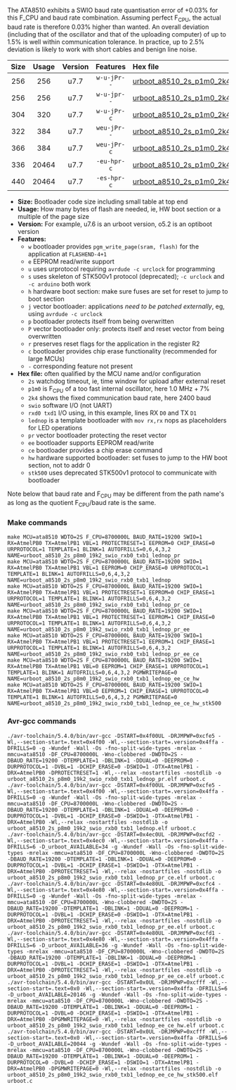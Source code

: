 The ATA8510 exhibits a SWIO baud rate quantisation error of +0.03% for this F_CPU and baud rate combination. Assuming perfect F<sub>CPU</sub>, the actual baud rate is therefore 0.03% higher than wanted. An overall deviation (including that of the oscillator and that of the uploading computer) of up to 1.5% is well within communication tolerance. In practice, up to 2.5% deviation is likely to work with short cables and benign line noise.

|Size|Usage|Version|Features|Hex file|
|:-:|:-:|:-:|:-:|:--|
|256|256|u7.7|`w-u-jPr--`|[urboot_a8510_2s_p1m0_2k4_swio_rxb0_txb1_lednop_pr.hex](https://raw.githubusercontent.com/stefanrueger/urboot.hex/main/mcus/ata8510/watchdog_2_s/internal_oscillator_p%2B8.75%25/%2B1m000000_hz/%2B%2B%2B2k4_baud/swio_rxb0_txb1/lednop/urboot_a8510_2s_p1m0_2k4_swio_rxb0_txb1_lednop_pr.hex)|
|256|256|u7.7|`w-u-jpr--`|[urboot_a8510_2s_p1m0_2k4_swio_rxb0_txb1_lednop.hex](https://raw.githubusercontent.com/stefanrueger/urboot.hex/main/mcus/ata8510/watchdog_2_s/internal_oscillator_p%2B8.75%25/%2B1m000000_hz/%2B%2B%2B2k4_baud/swio_rxb0_txb1/lednop/urboot_a8510_2s_p1m0_2k4_swio_rxb0_txb1_lednop.hex)|
|304|320|u7.7|`w-u-jPr-c`|[urboot_a8510_2s_p1m0_2k4_swio_rxb0_txb1_lednop_pr_ce.hex](https://raw.githubusercontent.com/stefanrueger/urboot.hex/main/mcus/ata8510/watchdog_2_s/internal_oscillator_p%2B8.75%25/%2B1m000000_hz/%2B%2B%2B2k4_baud/swio_rxb0_txb1/lednop/urboot_a8510_2s_p1m0_2k4_swio_rxb0_txb1_lednop_pr_ce.hex)|
|322|384|u7.7|`weu-jPr--`|[urboot_a8510_2s_p1m0_2k4_swio_rxb0_txb1_lednop_pr_ee.hex](https://raw.githubusercontent.com/stefanrueger/urboot.hex/main/mcus/ata8510/watchdog_2_s/internal_oscillator_p%2B8.75%25/%2B1m000000_hz/%2B%2B%2B2k4_baud/swio_rxb0_txb1/lednop/urboot_a8510_2s_p1m0_2k4_swio_rxb0_txb1_lednop_pr_ee.hex)|
|366|384|u7.7|`weu-jPr-c`|[urboot_a8510_2s_p1m0_2k4_swio_rxb0_txb1_lednop_pr_ee_ce.hex](https://raw.githubusercontent.com/stefanrueger/urboot.hex/main/mcus/ata8510/watchdog_2_s/internal_oscillator_p%2B8.75%25/%2B1m000000_hz/%2B%2B%2B2k4_baud/swio_rxb0_txb1/lednop/urboot_a8510_2s_p1m0_2k4_swio_rxb0_txb1_lednop_pr_ee_ce.hex)|
|336|20464|u7.7|`-eu-hpr-c`|[urboot_a8510_2s_p1m0_2k4_swio_rxb0_txb1_lednop_ee_ce_hw.hex](https://raw.githubusercontent.com/stefanrueger/urboot.hex/main/mcus/ata8510/watchdog_2_s/internal_oscillator_p%2B8.75%25/%2B1m000000_hz/%2B%2B%2B2k4_baud/swio_rxb0_txb1/lednop/urboot_a8510_2s_p1m0_2k4_swio_rxb0_txb1_lednop_ee_ce_hw.hex)|
|440|20464|u7.7|`-es-hpr-c`|[urboot_a8510_2s_p1m0_2k4_swio_rxb0_txb1_lednop_ee_ce_hw_stk500.hex](https://raw.githubusercontent.com/stefanrueger/urboot.hex/main/mcus/ata8510/watchdog_2_s/internal_oscillator_p%2B8.75%25/%2B1m000000_hz/%2B%2B%2B2k4_baud/swio_rxb0_txb1/lednop/urboot_a8510_2s_p1m0_2k4_swio_rxb0_txb1_lednop_ee_ce_hw_stk500.hex)|

- **Size:** Bootloader code size including small table at top end
- **Usage:** How many bytes of flash are needed, ie, HW boot section or a multiple of the page size
- **Version:** For example, u7.6 is an urboot version, o5.2 is an optiboot version
- **Features:**
  + `w` bootloader provides `pgm_write_page(sram, flash)` for the application at `FLASHEND-4+1`
  + `e` EEPROM read/write support
  + `u` uses urprotocol requiring `avrdude -c urclock` for programming
  + `s` uses skeleton of STK500v1 protocol (deprecated); `-c urclock` and `-c arduino` both work
  + `h` hardware boot section: make sure fuses are set for reset to jump to boot section
  + `j` vector bootloader: applications *need to be patched externally*, eg, using `avrdude -c urclock`
  + `p` bootloader protects itself from being overwritten
  + `P` vector bootloader only: protects itself and reset vector from being overwritten
  + `r` preserves reset flags for the application in the register R2
  + `c` bootloader provides chip erase functionality (recommended for large MCUs)
  + `-` corresponding feature not present
- **Hex file:** often qualified by the MCU name and/or configuration
  + `2s` watchdog timeout, ie, time window for upload after external reset
  + `p1m0` is F<sub>CPU</sub> of a too fast internal oscillator, here 1.0 MHz + 7%
  + `2k4` shows the fixed communication baud rate, here 2400 baud
  + `swio` software I/O (not UART)
  + `rxd0 txd1` I/O using, in this example, lines RX `D0` and TX `D1`
  + `lednop` is a template bootloader with `mov rx,rx` nops as placeholders for LED operations
  + `pr` vector bootloader protecting the reset vector
  + `ee` bootloader supports EEPROM read/write
  + `ce` bootloader provides a chip erase command
  + `hw` hardware supported bootloader: set fuses to jump to the HW boot section, not to addr 0
  + `stk500` uses deprecated STK500v1 protocol to communicate with bootloader


Note below that baud rate and F<sub>CPU</sub> may be different from the path name's as long as the quotient F<sub>CPU</sub>/baud rate is the same.

### Make commands
```
make MCU=ata8510 WDTO=2S F_CPU=8700000L BAUD_RATE=19200 SWIO=1 RX=AtmelPB0 TX=AtmelPB1 VBL=1 PROTECTRESET=1 EEPROM=0 CHIP_ERASE=0 URPROTOCOL=1 TEMPLATE=1 BLINK=1 AUTOFRILLS=0,6,4,3,2 NAME=urboot_a8510_2s_p8m0_19k2_swio_rxb0_txb1_lednop_pr
make MCU=ata8510 WDTO=2S F_CPU=8700000L BAUD_RATE=19200 SWIO=1 RX=AtmelPB0 TX=AtmelPB1 VBL=1 EEPROM=0 CHIP_ERASE=0 URPROTOCOL=1 TEMPLATE=1 BLINK=1 AUTOFRILLS=0,6,4,3,2 NAME=urboot_a8510_2s_p8m0_19k2_swio_rxb0_txb1_lednop
make MCU=ata8510 WDTO=2S F_CPU=8700000L BAUD_RATE=19200 SWIO=1 RX=AtmelPB0 TX=AtmelPB1 VBL=1 PROTECTRESET=1 EEPROM=0 CHIP_ERASE=1 URPROTOCOL=1 TEMPLATE=1 BLINK=1 AUTOFRILLS=0,6,4,3,2 NAME=urboot_a8510_2s_p8m0_19k2_swio_rxb0_txb1_lednop_pr_ce
make MCU=ata8510 WDTO=2S F_CPU=8700000L BAUD_RATE=19200 SWIO=1 RX=AtmelPB0 TX=AtmelPB1 VBL=1 PROTECTRESET=1 EEPROM=1 CHIP_ERASE=0 URPROTOCOL=1 TEMPLATE=1 BLINK=1 AUTOFRILLS=0,6,4,3,2 NAME=urboot_a8510_2s_p8m0_19k2_swio_rxb0_txb1_lednop_pr_ee
make MCU=ata8510 WDTO=2S F_CPU=8700000L BAUD_RATE=19200 SWIO=1 RX=AtmelPB0 TX=AtmelPB1 VBL=1 PROTECTRESET=1 EEPROM=1 CHIP_ERASE=1 URPROTOCOL=1 TEMPLATE=1 BLINK=1 AUTOFRILLS=0,6,4,3,2 NAME=urboot_a8510_2s_p8m0_19k2_swio_rxb0_txb1_lednop_pr_ee_ce
make MCU=ata8510 WDTO=2S F_CPU=8700000L BAUD_RATE=19200 SWIO=1 RX=AtmelPB0 TX=AtmelPB1 VBL=0 EEPROM=1 CHIP_ERASE=1 URPROTOCOL=1 TEMPLATE=1 BLINK=1 AUTOFRILLS=0,6,4,3,2 PGMWRITEPAGE=0 NAME=urboot_a8510_2s_p8m0_19k2_swio_rxb0_txb1_lednop_ee_ce_hw
make MCU=ata8510 WDTO=2S F_CPU=8700000L BAUD_RATE=19200 SWIO=1 RX=AtmelPB0 TX=AtmelPB1 VBL=0 EEPROM=1 CHIP_ERASE=1 URPROTOCOL=0 TEMPLATE=1 BLINK=1 AUTOFRILLS=0,6,4,3,2 PGMWRITEPAGE=0 NAME=urboot_a8510_2s_p8m0_19k2_swio_rxb0_txb1_lednop_ee_ce_hw_stk500
```

### Avr-gcc commands
```
./avr-toolchain/5.4.0/bin/avr-gcc -DSTART=0x4f00UL -DRJMPWP=0xcfe5 -Wl,--section-start=.text=0x4f00 -Wl,--section-start=.version=0x4ffa -DFRILLS=0 -g -Wundef -Wall -Os -fno-split-wide-types -mrelax -mmcu=ata8510 -DF_CPU=8700000L -Wno-clobbered -DWDTO=2S -DBAUD_RATE=19200 -DTEMPLATE=1 -DBLINK=1 -DDUAL=0 -DEEPROM=0 -DURPROTOCOL=1 -DVBL=1 -DCHIP_ERASE=0 -DSWIO=1 -DTX=AtmelPB1 -DRX=AtmelPB0 -DPROTECTRESET=1 -Wl,--relax -nostartfiles -nostdlib -o urboot_a8510_2s_p8m0_19k2_swio_rxb0_txb1_lednop_pr.elf urboot.c
./avr-toolchain/5.4.0/bin/avr-gcc -DSTART=0x4f00UL -DRJMPWP=0xcfe5 -Wl,--section-start=.text=0x4f00 -Wl,--section-start=.version=0x4ffa -DFRILLS=0 -g -Wundef -Wall -Os -fno-split-wide-types -mrelax -mmcu=ata8510 -DF_CPU=8700000L -Wno-clobbered -DWDTO=2S -DBAUD_RATE=19200 -DTEMPLATE=1 -DBLINK=1 -DDUAL=0 -DEEPROM=0 -DURPROTOCOL=1 -DVBL=1 -DCHIP_ERASE=0 -DSWIO=1 -DTX=AtmelPB1 -DRX=AtmelPB0 -Wl,--relax -nostartfiles -nostdlib -o urboot_a8510_2s_p8m0_19k2_swio_rxb0_txb1_lednop.elf urboot.c
./avr-toolchain/5.4.0/bin/avr-gcc -DSTART=0x4ec0UL -DRJMPWP=0xcfd2 -Wl,--section-start=.text=0x4ec0 -Wl,--section-start=.version=0x4ffa -DFRILLS=6 -D_urboot_AVAILABLE=34 -g -Wundef -Wall -Os -fno-split-wide-types -mrelax -mmcu=ata8510 -DF_CPU=8700000L -Wno-clobbered -DWDTO=2S -DBAUD_RATE=19200 -DTEMPLATE=1 -DBLINK=1 -DDUAL=0 -DEEPROM=0 -DURPROTOCOL=1 -DVBL=1 -DCHIP_ERASE=1 -DSWIO=1 -DTX=AtmelPB1 -DRX=AtmelPB0 -DPROTECTRESET=1 -Wl,--relax -nostartfiles -nostdlib -o urboot_a8510_2s_p8m0_19k2_swio_rxb0_txb1_lednop_pr_ce.elf urboot.c
./avr-toolchain/5.4.0/bin/avr-gcc -DSTART=0x4e80UL -DRJMPWP=0xcfc4 -Wl,--section-start=.text=0x4e80 -Wl,--section-start=.version=0x4ffa -DFRILLS=0 -g -Wundef -Wall -Os -fno-split-wide-types -mrelax -mmcu=ata8510 -DF_CPU=8700000L -Wno-clobbered -DWDTO=2S -DBAUD_RATE=19200 -DTEMPLATE=1 -DBLINK=1 -DDUAL=0 -DEEPROM=1 -DURPROTOCOL=1 -DVBL=1 -DCHIP_ERASE=0 -DSWIO=1 -DTX=AtmelPB1 -DRX=AtmelPB0 -DPROTECTRESET=1 -Wl,--relax -nostartfiles -nostdlib -o urboot_a8510_2s_p8m0_19k2_swio_rxb0_txb1_lednop_pr_ee.elf urboot.c
./avr-toolchain/5.4.0/bin/avr-gcc -DSTART=0x4e80UL -DRJMPWP=0xcfd1 -Wl,--section-start=.text=0x4e80 -Wl,--section-start=.version=0x4ffa -DFRILLS=6 -D_urboot_AVAILABLE=36 -g -Wundef -Wall -Os -fno-split-wide-types -mrelax -mmcu=ata8510 -DF_CPU=8700000L -Wno-clobbered -DWDTO=2S -DBAUD_RATE=19200 -DTEMPLATE=1 -DBLINK=1 -DDUAL=0 -DEEPROM=1 -DURPROTOCOL=1 -DVBL=1 -DCHIP_ERASE=1 -DSWIO=1 -DTX=AtmelPB1 -DRX=AtmelPB0 -DPROTECTRESET=1 -Wl,--relax -nostartfiles -nostdlib -o urboot_a8510_2s_p8m0_19k2_swio_rxb0_txb1_lednop_pr_ee_ce.elf urboot.c
./avr-toolchain/5.4.0/bin/avr-gcc -DSTART=0x0UL -DRJMPWP=0xcfff -Wl,--section-start=.text=0x0 -Wl,--section-start=.version=0x4ffa -DFRILLS=6 -D_urboot_AVAILABLE=20146 -g -Wundef -Wall -Os -fno-split-wide-types -mrelax -mmcu=ata8510 -DF_CPU=8700000L -Wno-clobbered -DWDTO=2S -DBAUD_RATE=19200 -DTEMPLATE=1 -DBLINK=1 -DDUAL=0 -DEEPROM=1 -DURPROTOCOL=1 -DVBL=0 -DCHIP_ERASE=1 -DSWIO=1 -DTX=AtmelPB1 -DRX=AtmelPB0 -DPGMWRITEPAGE=0 -Wl,--relax -nostartfiles -nostdlib -o urboot_a8510_2s_p8m0_19k2_swio_rxb0_txb1_lednop_ee_ce_hw.elf urboot.c
./avr-toolchain/5.4.0/bin/avr-gcc -DSTART=0x0UL -DRJMPWP=0xcfff -Wl,--section-start=.text=0x0 -Wl,--section-start=.version=0x4ffa -DFRILLS=6 -D_urboot_AVAILABLE=20044 -g -Wundef -Wall -Os -fno-split-wide-types -mrelax -mmcu=ata8510 -DF_CPU=8700000L -Wno-clobbered -DWDTO=2S -DBAUD_RATE=19200 -DTEMPLATE=1 -DBLINK=1 -DDUAL=0 -DEEPROM=1 -DURPROTOCOL=0 -DVBL=0 -DCHIP_ERASE=1 -DSWIO=1 -DTX=AtmelPB1 -DRX=AtmelPB0 -DPGMWRITEPAGE=0 -Wl,--relax -nostartfiles -nostdlib -o urboot_a8510_2s_p8m0_19k2_swio_rxb0_txb1_lednop_ee_ce_hw_stk500.elf urboot.c
```

